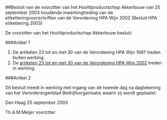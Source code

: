 <meta http-equiv='Content-Type' content='text/html; charset=utf-8' />

##Besluit van de voorzitter van het Hoofdproductschap Akkerbouw van 25 september 2003 houdende inwerkingtreding van de etiketteringvoorschriften van de Verordening HPA Wijn 2002 (Besluit HPA etikettering 2003)

De voorzitter van het Hoofdproductschap Akkerbouw besluit:

###Artikel 1 

1. De artikelen 23 tot en met 30 van de Verordening HPA Wijn 1997 treden buiten werking.
2. De [artikelen 23 tot en met 30 van de Verordening HPA Wijn 2002](../../../../../../pbo/verordening/hpa/wijn/2002/BWBR0014279/README.md) treden in werking.

###Artikel 2 

Dit besluit treedt in werking met ingang van de tweede dag na dagtekening van het Verordeningenblad Bedrijfsorganisatie waarin zij wordt geplaatst.

Den Haag
25 september 2003

Th.A.M.Meijer
voorzitter
